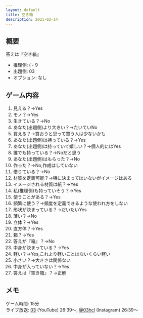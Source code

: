```yaml
---
layout: default
title: 空き箱
description: 2021-02-14
---
```


## 概要

答えは『空き箱』

- 推理側: (・9
- 出題側: 03
- オプション: なし

## ゲーム内容

1. 見える？→Yes
2. モノ？→Yes
3. 生きている？→No
4. あなた(出題側)より大きい？→たいていNo
5. 買える？→買おうと思って買う人は少ないかも
6. あなた(出題側)は持っている？→Yes
7. あなた(出題側)は持っていて嬉しい？→個人的にはYes
8. 誰でも持っている？→Noだと思う
9. あなた(出題側)はもらった？→No
10. 作った？→No,作成はしていない
11. 借りている？→No
12. 材質を定義可能？→特に決まってはいないがイメージはある
13. イメージされる材質は紙？→Yes
14. 私(推理側)も持っていそう？→Yes
15. 使うことがある？→Yes
16. 頻繁に使う？→頻度を定義できるような使われ方をしない
17. 形状が決まっている？→だいたいYes
18. 薄い？→No
19. 立体？→Yes
20. 直方体？→Yes
21. 箱？→Yes
22. 答えが『箱』？→No
23. 中身が決まっている？→Yes
24. 軽い？→Yes,これより軽いことはないくらい軽い
25. 小さい？→大きさは関係ない
26. 中身が入っていない？→Yes
27. 答えは『空き箱』？→正解

## メモ

ゲーム時間: 15分  
ライブ放送: [03](https://www.youtube.com/watch?v=cWpcz7SsXi0&t=1599s) (YouTube) 26:39～, [@03hcl](https://www.instagram.com/tv/CLRY8Rajl1O/) (Instagram) 26:39～
